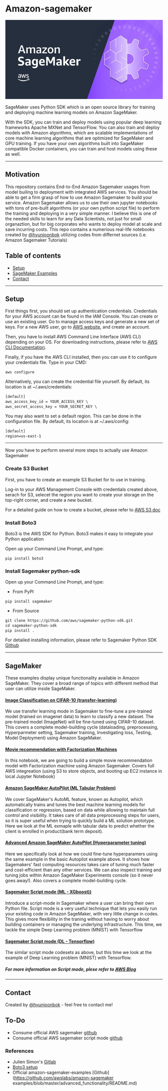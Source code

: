 # Amazon-sagemaker

![logo](./img/sagemaker-logo.jpeg)


SageMaker uses Python SDK which is an open source library for training and deploying machine learning models on Amazon SageMaker.

With the SDK, you can train and deploy models using popular deep learning frameworks Apache MXNet and TensorFlow. You can also train and deploy models with Amazon algorithms, which are scalable implementations of core machine learning algorithms that are optimized for SageMaker and GPU training. If you have your own algorithms built into SageMaker compatible Docker containers, you can train and host models using these as well.

<hr>

## Motivation

This repository contains End-to-End Amazon Sagemaker usages from model builing to deployment with integrated AWS services. You should be able to get a firm grasp of how to use Amazon Sagemaker to build your service. Amazon Sagemaker allows us to use their own jupyter notebooks with tons of pre-built algorithms (or your own python script file) to perform the training and deploying in a very simple manner. I believe this is one of the needed skills to learn for any Data Scientists, not just for small organaztion, but for big corporates who wants to deploy model at scale and save incurring costs. This repo contains a numerious real-life notebooks created by [@hyunjoonbok](https://www.linkedin.com/in/hyunjoonbok/) utilizing codes from differnet sources (i.e. Amazon Sagemaker Tutorials)


## Table of contents
* [Setup](#Setup)
* [SageMaker Examples](#SageMaker)
* [Contact](#Contact)

<hr>

## Setup

First things first, you should set up authentication credentials. Credentials for your AWS account can be found in the IAM Console. You can create or use an existing user. Go to manage access keys and generate a new set of keys. For a new AWS user, go to [AWS website](https://aws.amazon.com/), and create an account. 

Then, you have to install AWS Command Line Interface (AWS CLI) depending on your OS. For downloading instructions, please refer to [AWS CLI Documentation](https://docs.aws.amazon.com/cli/latest/userguide/install-cliv2.html).

Finally, if you have the AWS CLI installed, then you can use it to configure your credentials file. Type in your CMD:

```
aws configure
```

Alternatively, you can create the credential file yourself. By default, its location is at ~/.aws/credentials:
```
[default]
aws_access_key_id = YOUR_ACCESS_KEY \ 
aws_secret_access_key = YOUR_SECRET_KEY \
```
You may also want to set a default region. This can be done in the configuration file. By default, its location is at ~/.aws/config: 
```
[default]
region=us-east-1
```

<hr>

Now you have to perform several more steps to actually use Amazon Sagemaker

### Create S3 Bucket

First, you have to create an example S3 Bucket for to use in training. 

Log-in to your AWS Management Console with credentials created above, serach for S3, selecet the region you want to create your storage on the top-right corner, and create a new bucket.

For a detailed guide on how to create a bucket, please refer to [AWS S3 doc](https://docs.aws.amazon.com/AmazonS3/latest/gsg/GetStartedWithS3.html)

### Install Boto3
Boto3 is the AWS SDK for Python. Boto3 makes it easy to integrate your Python application

Open up your Command Line Prompt, and type:

```
pip install boto3
```

### Install Sagemaker python-sdk

Open up your Command Line Prompt, and type:
- From PyPI

```
pip install sagemaker
```
- From Source
```
git clone https://github.com/aws/sagemaker-python-sdk.git
cd sagemaker-python-sdk
pip install .
```

For detailed installing information, please refer to Sagemaker Python SDK [Github](https://github.com/aws/sagemaker-python-sdk)

<hr>

## SageMaker

These examples display unique functionality available in Amazon SageMaker. They cover a broad range of topics with different method that user can utilize inside SageMaker.

   #### [Image Classification on CIFAR-10 (transfer-learning)](https://github.com/hyunjoonbok/amazon-sagemaker/blob/master/Image%20Classification%20on%20CIFAR-10%20(transfer-learning)%20in%20Amazon%20SageMaker.ipynb) 
   <p>
    We use transfer learning mode in Sagemaker to fine-tune a pre-trained model (trained on imagenet data) to learn to classify a new dataset. The pre-trained model (ImageNet) will be fine-tuned using CIFAR-10 dataset. This covers a complete model-building cycle (dataloading, preprocessing, Hyperparmeter setting, Sagemaker training, Investigating loss, Testing, Model Deployment) using Amazon SageMaker.
	</p>
  
   #### [Movie recommendation with Factorization Machines](https://github.com/hyunjoonbok/amazon-sagemaker/blob/master/Movie%20recommendation%20with%20Factorization%20Machines%20on%20Amazon%20SageMaker.ipynb) 
   <p>
    In this notebook, we are going to build a simple movie recommendation model with Factorization machine using Amazon Sagemaker. Covers full AWS integreation (using S3 to store objects, and booting up EC2 instance in local Jupyter Notebook)
	</p>  
   
   #### [Amazon SageMaker AutoPilot (ML Tabular Problem)](https://github.com/hyunjoonbok/amazon-sagemaker/blob/master/Amazon%20SageMaker%20AutoPilot%20(model%20building%20to%20deploy).ipynb) 
   <p>
    We cover SageMaker's AutoML feature, known as Autopilot, which automatically trains and tunes the best machine learning models for classification or regression, based on data while allowing to maintain full control and visibility. It takes care of all data preprocessing steps for users, so it is super useful when trying to quickly build a ML solution prototype. Here we look at the ML exmaple with tabular data to predict whether the client is enrolled in product(bank term deposit).
	</p>  

   #### [Advanced Amazon SageMaker AutoPilot (Hyperparameter tuning)](https://github.com/hyunjoonbok/amazon-sagemaker/blob/master/(Advanced)%20Amazon%20SageMaker%20AutoPilot%20(Hyperparameter%20tuning).ipynb) 
   <p>
    Here we specifically look at how we could fine-tune hyperparamers using the same example in the basic Autopilot example above. It shows how Sagemakers' fast computing resources takes care of tuning much faster and cost-efficient than any other services. We can also inspect training and tuning jobs within Amazon SageMaker Experiments console (so it never goes away!). Also covers a complete model-building cycle.
	</p>  

   #### [Sagemaker Script mode (ML - XGboost))](https://github.com/hyunjoonbok/amazon-sagemaker/blob/master/Sagemaker%20Script%20mode%20usage%20(ML%20-%20XGboost).ipynb) 
   <p>
    Introduce a script-mode in Sagemaker where a user can bring their own Python file. Script mode is a very useful technique that lets you easily run your existing code in Amazon SageMaker, with very little change in codes. This gives more flexibility in the traning without having to worry about building containers or managing the underlying infrastructure. This time, we tackle the simple Deep Learning problem (MNIST) with Tensorflow
	</p>  
  
   #### [Sagemaker Script mode (DL - Tensorflow)](https://github.com/hyunjoonbok/amazon-sagemaker/blob/master/Sagemaker%20Script%20mode%20usage%20(DL%20-%20Tensorflow).ipynb) 
   <p>
    The similar script mode codesets as above, but this time we look at the example of Deep Learning problem (MNIST) with Tensorflow.
	</p>    

##### For more information on Script mode, plese refer to [AWS Blog](https://aws.amazon.com/blogs/machine-learning/using-tensorflow-eager-execution-with-amazon-sagemaker-script-mode/)


<hr>


## Contact
Created by [@hyunjoonbok](https://www.linkedin.com/in/hyunjoonbok/) - feel free to contact me!


## To-Do 
- Consume official AWS sagemaker [github](https://github.com/awslabs/amazon-sagemaker-examples)
- Consume official AWS sagemaker script mode [github](https://github.com/aws-samples/amazon-sagemaker-script-mode)


### References 
- Julien Simon's [Gitlab](https://gitlab.com/juliensimon/dlnotebooks/-/tree/master/sagemaker)
- [Boto3 setup](https://boto3.amazonaws.com/v1/documentation/api/latest/guide/sqs.html)
- Official amazon-sagemaker-examples [Github](https://github.com/awslabs/amazon-sagemaker examples/blob/master/advanced_functionality/README.md)
